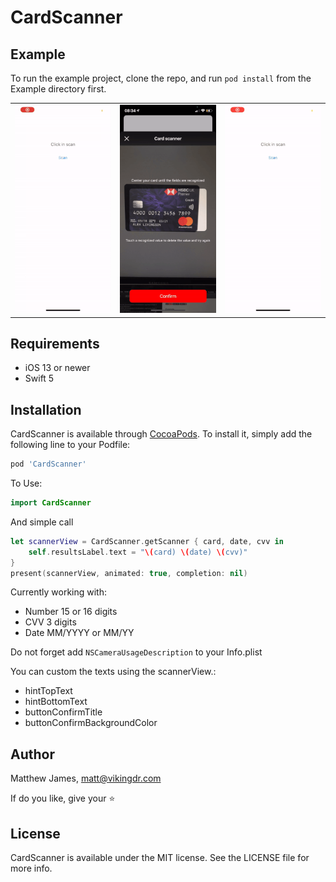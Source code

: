 # CardScanner

## Example

To run the example project, clone the repo, and run `pod install` from the Example directory first.

|   |   |   |
|---|---|---|
|![](Screenshots/sample.gif)|![](Screenshots/sample2.gif)|![](Screenshots/sample3.gif)|



## Requirements

- iOS 13 or newer
- Swift 5

## Installation

CardScanner is available through [CocoaPods](https://cocoapods.org). To install
it, simply add the following line to your Podfile:

```ruby
pod 'CardScanner'
```

To Use:


```Swift
import CardScanner 
```

And simple call 

```Swift
let scannerView = CardScanner.getScanner { card, date, cvv in
    self.resultsLabel.text = "\(card) \(date) \(cvv)"
}
present(scannerView, animated: true, completion: nil)
```

Currently working with:
- Number 15 or 16 digits
- CVV 3 digits
- Date MM/YYYY or MM/YY



Do not forget add `NSCameraUsageDescription` to your Info.plist

You can custom the texts using the scannerView.:

- hintTopText
- hintBottomText
- buttonConfirmTitle
- buttonConfirmBackgroundColor

## Author

Matthew James, matt@vikingdr.com

If do you like, give your ⭐️

## License

CardScanner is available under the MIT license. See the LICENSE file for more info.
